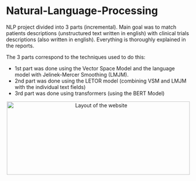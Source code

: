 # Natural-Language-Processing
NLP project divided into 3 parts (incremental). Main goal was to match patients descriptions (unstructured text written in english) with clinical trials descriptions (also written in english). Everything is thoroughly explained in the reports.

The 3 parts correspond to the techniques used to do this:
- 1st part was done using the Vector Space Model and the language model with Jelinek-Mercer Smoothing (LMJM).
- 2nd part was done using the LETOR model (combining VSM and LMJM with the individual text fields)
- 3rd part was done using transformers (using the BERT Model)

<p align="center">
       <img src="https://i.imgur.com/GElcPJq.jpeg" width="500" height="200" alt="Layout of the website">
</p>
